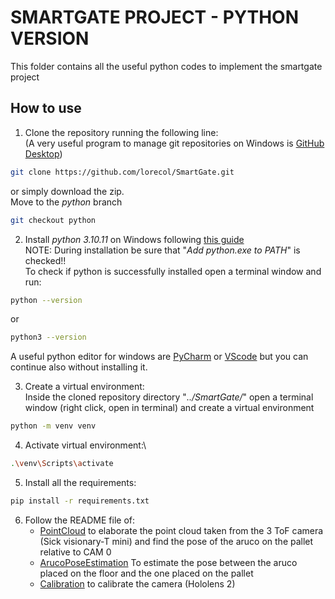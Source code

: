 # SMARTGATE PROJECT - PYTHON VERSION
This folder contains all the useful python codes to implement
the smartgate project

## How to use

1. Clone the repository running the following line:\
   (A very useful program to manage git repositories on Windows is [GitHub Desktop](https://desktop.github.com/))
```bash
git clone https://github.com/lorecol/SmartGate.git
```
or simply download the zip.\
Move to the _python_ branch
```bash
git checkout python
```

2. Install _python 3.10.11_ on Windows following [this guide](https://www.python.org/downloads/windows/)\
NOTE: During installation be sure that "_Add python.exe to PATH_" is checked!!\
To check if python is successfully installed open a terminal window and run:
```bash
python --version
```
or
```bash
python3 --version
```

A useful python editor for windows are [PyCharm](https://www.jetbrains.com/pycharm/download/#section=windows) or 
[VScode](https://code.visualstudio.com/) but you can continue also without installing it.

3. Create a virtual environment: \
Inside the cloned repository directory "_../SmartGate/_" open a terminal window (right click, open in terminal) and create a virtual environment
```bash
python -m venv venv 
```

4. Activate virtual environment:\

```bash
.\venv\Scripts\activate
```

5. Install all the requirements:
```bash
pip install -r requirements.txt 
```

6. Follow the README file of:
   - [PointCloud](PointCloud/README.md) to elaborate the point cloud taken from the 3 ToF camera (Sick visionary-T mini) and find the pose of the aruco on the pallet relative to CAM 0
   - [ArucoPoseEstimation](ArucoPoseEstimation/README.md) To estimate the pose between the aruco placed on the floor and the one placed on the pallet
   - [Calibration](Calibration/README.md) to calibrate the camera (Hololens 2)

